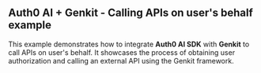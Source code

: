 ## Auth0 AI + Genkit - Calling APIs on user's behalf example

This example demonstrates how to integrate **Auth0 AI SDK** with **Genkit** to call APIs on user's behalf. It showcases the process of obtaining user authorization and calling an external API using the Genkit framework.

